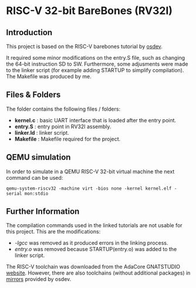 # RISC-V 32-bit BareBones (RV32I)

## Introduction

This project is based on the RISC-V barebones tutorial by [osdev](https://wiki.osdev.org/RISC-V_Bare_Bones).

It required some minor modifications on the entry.S file, such as changing the 64-bit instruction SD to SW. Furthermore, some adjusments were made to the linker script (for example adding STARTUP to simplify compilation). The Makefile was produced by me.

## Files & Folders

The folder contains the following files / folders:

- **kernel.c**  : basic UART interface that is loaded after the entry point.
- **entry.S**   : entry point in RV32I assembly.
- **linker.ld** : linker script.
- **Makefile**  : Makefile required for the project.

## QEMU simulation

In order to simulate in a QEMU RISC-V 32-bit virtual machine the next command can be used:

```
qemu-system-riscv32 -machine virt -bios none -kernel kernel.elf -serial mon:stdio
```

## Further Information

The compilation commands used in the linked tutorials are not usable for this project. This are the modifications:

- *-lgcc* was removed as it produced errors in the linking process.
- *entry.o* was removed because STARTUP(entry.o) was added to the linker script.

The RISC-V toolchain was downloaded from the AdaCore GNATSTUDIO [website](https://www.adacore.com/download). However, there are also toolchains (without additional packages) in [mirrors](https://mirrors.edge.kernel.org/pub/tools/crosstool/files/bin/x86_64/10.1.0/) provided by osdev.
